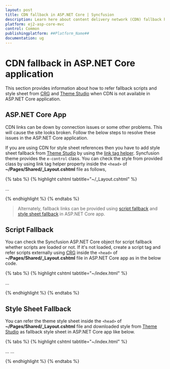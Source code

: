```yaml
---
layout: post
title: CDN fallback in ASP.NET Core | Syncfusion
description: Learn here about content delivery network (CDN) fallback handling in ASP.NET Core app.
platform: ej2-asp-core-mvc
control: Common
publishingplatform: ##Platform_Name##
documentation: ug
---
```


# CDN fallback in ASP.NET Core application

This section provides information about how to refer fallback scripts and style sheet from [CRG](./custom-resource-generator) and [Theme Studio](../../appearance/theme-studio) when CDN is not available in ASP.NET Core application.

## ASP.NET Core App

CDN links can be down by connection issues or some other problems. This will cause the site looks broken. Follow the below steps to resolve these issues in the ASP.NET Core application. 

If you are using CDN for style sheet references then you have to add style sheet fallback from [Theme Studio](../../appearance/theme-studio) by using the [link tag helper](https://docs.microsoft.com/en-us/aspnet/core/mvc/views/tag-helpers/built-in/link-tag-helper). Syncfusion theme provides the `e-control` class. You can check the style from provided class by using link tag helper property inside the `<head>` of **~/Pages/Shared/_Layout.cshtml** file as follows,

{% tabs %}
{% highlight cshtml tabtitle="~/_Layout.cshtml" %}

<head>
    ...
    <link rel="stylesheet" href="https://cdn.syncfusion.com/ej2/{{ site.ej2version }}/bootstrap5.css"
    asp-fallback-href="~/styles/bootstrap5.css"
    asp-fallback-test-class="e-control"
    asp-fallback-test-property="font-size"
    asp-fallback-test-value="12px" />
</head>

{% endhighlight %}
{% endtabs %}

> Alternately, fallback links can be provided using [script fallback](#script-fallback) and [style sheet fallback](#style-sheet-fallback) in ASP.NET Core app.

## Script Fallback

You can check the Syncfusion ASP.NET Core object for script fallback whether scripts are loaded or not. If it's not loaded, create a script tag and refer scripts externally using [CRG](./custom-resource-generator) inside the `<head>` of **~/Pages/Shared/_Layout.cshtml** file in ASP.NET Core app as in the below code.

{% tabs %}
{% highlight cshtml tabtitle="~/index.html" %}

<head>
    ...
    <script src="https://cdn.syncfusion.com/ej2/{{ site.ej2version }}/dist/ej2.min.js"></script>
    <script>
    if (typeof(window.ejs) != "object") { // the Syncfusion ASP.NET Core object is not present
        var fallbackScript = document.createElement("script");
        fallbackScript.setAttribute("src", "/scripts/ej2.min.js"); // Path to external scripts
        document.getElementsByTagName("head")[0].appendChild(fallbackScript);
    }
    </script>
</head>

{% endhighlight %}
{% endtabs %}

## Style Sheet Fallback

You can refer the theme style sheet inside the `<head>` of **~/Pages/Shared/_Layout.cshtml** file and downloaded style from [Theme Studio](../../appearance/theme-studio) as fallback style sheet in ASP.NET Core app like below. 

{% tabs %}
{% highlight cshtml tabtitle="~/index.html" %}

<head>
    ...
    <link href="https://cdn.syncfusion.com/ej2/{{ site.ej2version }}/bootstrap5.css" rel="stylesheet" />
</head>

<body>
    ...
    <script>
    function cdnScriptTest() {
        var testElem = document.createElement("div");
        testElem.className = "e-control"; // Syncfusion themes provides the e-control class
        document.body.appendChild(testElem);
        var testFontSize = window.getComputedStyle(testElem).getPropertyValue("font-size");
        if (testFontSize !== "12px") {
            // CDN failed
            var fallbackStyle = document.createElement("link");
            fallbackStyle.setAttribute("rel", "stylesheet");
            fallbackStyle.setAttribute("type", "text/css");
            fallbackStyle.setAttribute("href", "/styles/bootstrap5.css"); // Path to external styles
            document.getElementsByTagName("head")[0].appendChild(fallbackStyle);
            }
            document.body.removeChild(testElem);
        }
        cdnScriptTest();
    </script>
</body>

{% endhighlight %}
{% endtabs %}
